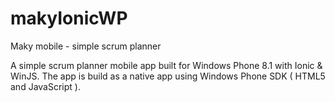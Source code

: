 # makyIonicWP
Maky mobile - simple scrum planner

A simple scrum planner mobile app built for Windows Phone 8.1 with Ionic & WinJS. 
The app is build as a native app using Windows Phone SDK ( HTML5 and JavaScript ).



